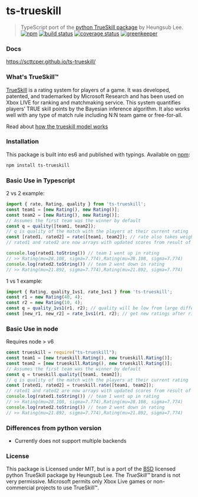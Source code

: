 # ts-trueskill
> TypeScript port of the [python TrueSkill package](https://github.com/sublee/trueskill) by Heungsub Lee.  
[![npm][npm-img]][npm-url]
[![build status][build-img]][build-url]
[![coverage status][coverage-img]][coverage-url]
[![greenkeeper][greenkeeper-image]][greenkeeper-url]

[npm-img]: https://img.shields.io/npm/v/ts-trueskill.svg?maxAge=3600  
[npm-url]: https://www.npmjs.com/package/ts-trueskill  
[build-img]: https://img.shields.io/travis/scttcper/ts-trueskill.svg  
[build-url]: https://travis-ci.org/scttcper/ts-trueskill  
[coverage-img]: https://codecov.io/gh/scttcper/ts-trueskill/branch/master/graph/badge.svg  
[coverage-url]: https://codecov.io/gh/scttcper/ts-trueskill  
[greenkeeper-image]: https://badges.greenkeeper.io/scttcper/ts-trueskill.svg  
[greenkeeper-url]: https://greenkeeper.io/  

### Docs
https://scttcper.github.io/ts-trueskill/  

### What's TrueSkill™
[TrueSkill](http://research.microsoft.com/en-us/projects/trueskill) is a rating system for players of a game. It was developed, patented, and trademarked by Microsoft Research and has been used on Xbox LIVE for ranking and matchmaking service. This system quantifies players’ TRUE skill points by the Bayesian inference algorithm. It also works well with any type of match rule including N:N team game or free-for-all.

Read about [how the trueskill model works](https://www.microsoft.com/en-us/research/project/trueskill-ranking-system/)

### Installation
This package is built into es6 and published with typings. Available on [npm](https://www.npmjs.com/package/ts-trueskill):
```bash
npm install ts-trueskill
```

### Basic Use in Typescript

2 vs 2 example:
```typescript
import { rate, Rating, quality } from 'ts-trueskill';
const team1 = [new Rating(), new Rating()];
const team2 = [new Rating(), new Rating()];
// Assumes the first team was the winner by default
const q = quality([team1, team2]);
// q is quality of the match with the players at their current rating
const [rated1, rated2] = rate([team1, team2]); // rate also takes weights of winners or draw
// rated1 and rated2 are now arrays with updated scores from result of match

console.log(rated1.toString()) // team 1 went up in rating
// >> Rating(mu=28.108, sigma=7.774),Rating(mu=28.108, sigma=7.774)
console.log(rated2.toString()) // team 2 went down in rating
// >> Rating(mu=21.892, sigma=7.774),Rating(mu=21.892, sigma=7.774)
```

1 vs 1 example:
```typescript
import { Rating, quality_1vs1, rate_1vs1 } from 'ts-trueskill';
const r1 = new Rating(40, 4);
const r2 = new Rating(10, 4);
const q = quality_1vs1(r1, r2); // quality will be low from large difference in scores
const [new_r1, new_r2] = rate_1vs1(r1, r2); // get new ratings after r1 wins
```

### Basic Use in node
Requires node > v6
```javascript
const trueskill = require("ts-trueskill");
const team1 = [new trueskill.Rating(), new trueskill.Rating()];
const team2 = [new trueskill.Rating(), new trueskill.Rating()];
// Assumes the first team was the winner by default
const q = trueskill.quality([team1, team2]);
// q is quality of the match with the players at their current rating
const [rated1, rated2] = trueskill.rate([team1, team2]);
// rated1 and rated2 are now arrays with updated scores from result of match 
console.log(rated1.toString()) // team 1 went up in rating
// >> Rating(mu=28.108, sigma=7.774),Rating(mu=28.108, sigma=7.774)
console.log(rated2.toString()) // team 2 went down in rating
// >> Rating(mu=21.892, sigma=7.774),Rating(mu=21.892, sigma=7.774)
```


### Differences from python version
- Currently does not support multiple backends

### License
This package is Licensed under MIT, but is a port of the [BSD](http://en.wikipedia.org/wiki/BSD_licenses) licensed python TrueSkill package by Heungsub Lee. The _TrueSkill™_ brand is not very permissive. Microsoft permits only Xbox Live games or non-commercial projects to use TrueSkill™.
